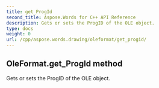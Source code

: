 ```yaml
---
title: get_ProgId
second_title: Aspose.Words for C++ API Reference
description: Gets or sets the ProgID of the OLE object. 
type: docs
weight: 0
url: /cpp/aspose.words.drawing/oleformat/get_progid/
---
```

## OleFormat.get_ProgId method


Gets or sets the ProgID of the OLE object. 

